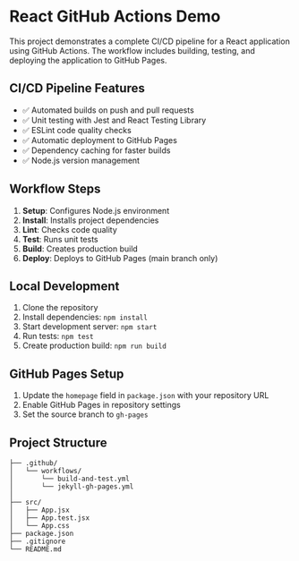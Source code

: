 # React GitHub Actions Demo

This project demonstrates a complete CI/CD pipeline for a React application using GitHub Actions. The workflow includes building, testing, and deploying the application to GitHub Pages.

## CI/CD Pipeline Features

- ✅ Automated builds on push and pull requests
- ✅ Unit testing with Jest and React Testing Library
- ✅ ESLint code quality checks
- ✅ Automatic deployment to GitHub Pages
- ✅ Dependency caching for faster builds
- ✅ Node.js version management

## Workflow Steps

1. **Setup**: Configures Node.js environment
2. **Install**: Installs project dependencies
3. **Lint**: Checks code quality
4. **Test**: Runs unit tests
5. **Build**: Creates production build
6. **Deploy**: Deploys to GitHub Pages (main branch only)

## Local Development

1. Clone the repository
2. Install dependencies: `npm install`
3. Start development server: `npm start`
4. Run tests: `npm test`
5. Create production build: `npm run build`

## GitHub Pages Setup

1. Update the `homepage` field in `package.json` with your repository URL
2. Enable GitHub Pages in repository settings
3. Set the source branch to `gh-pages`

## Project Structure

```
├── .github/
│   └── workflows/
│       └── build-and-test.yml
│       └── jekyll-gh-pages.yml
│
├── src/
│   ├── App.jsx
│   ├── App.test.jsx
│   └── App.css
├── package.json
├── .gitignore
└── README.md
```
